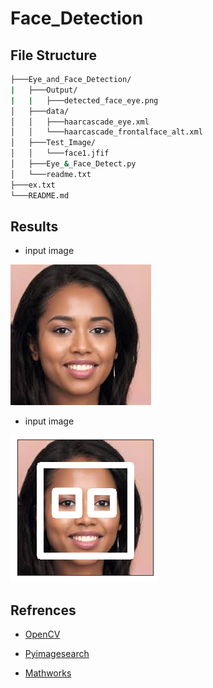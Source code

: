 # Face_Detection
## File Structure
``` bash
├───Eye_and_Face_Detection/
|   ├───Output/
|   |   ├───detected_face_eye.png
│   ├───data/
│   │   ├───haarcascade_eye.xml
│   │   └───haarcascade_frontalface_alt.xml
│   ├───Test_Image/
│   │   └───face1.jfif
│   ├───Eye_&_Face_Detect.py
│   └───readme.txt
├───ex.txt
└───README.md
```
## Results
- input image

![image](Eye_and_Face_Detection/Test_Image/face1.jfif)

- input image

![image](Eye_and_Face_Detection/Output/detected_face_eye.png)

## Refrences

- [OpenCV](https://opencv.org)

- [Pyimagesearch](https://www.pyimagesearch.com)

- [Mathworks](https://in.mathworks.com)

